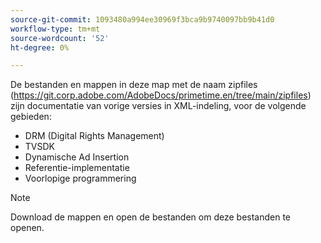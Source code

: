 ```yaml
---
source-git-commit: 1093480a994ee30969f3bca9b9740097bb9b41d0
workflow-type: tm+mt
source-wordcount: '52'
ht-degree: 0%

---
```

De bestanden en mappen in deze map met de naam zipfiles (https://git.corp.adobe.com/AdobeDocs/primetime.en/tree/main/zipfiles) zijn documentatie van vorige versies in XML-indeling, voor de volgende gebieden:
* DRM (Digital Rights Management)
* TVSDK
* Dynamische Ad Insertion
* Referentie-implementatie
* Voorlopige programmering
>[!NOTE]
>Download de mappen en open de bestanden om deze bestanden te openen.
